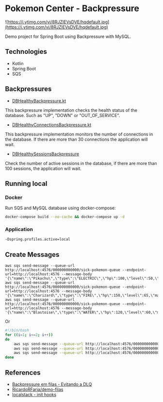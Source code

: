 # Pokemon Center - Backpressure

![https://i.ytimg.com/vi/8RJZIEVsDVE/hqdefault.jpg](https://i.ytimg.com/vi/8RJZIEVsDVE/hqdefault.jpg)

Demo project for Spring Boot using Backpressure with MySQL.

## Technologies

- Kotlin
- Spring Boot
- SQS

## Backpressures

- [DBHealthyBackpressure.kt](./src/main/kotlin/com/jjeanjacques/pokemoncenter/adapter/queue/backpressure/DBHealthyBackpressure.kt)

This backpressure implementation checks the health status of the database. Such as "UP", "DOWN" or "OUT_OF_SERVICE".

- [DBHealthyConnectionsBackpressure.kt](./src/main/kotlin/com/jjeanjacques/pokemoncenter/adapter/queue/backpressure/DBHealthyConnectionsBackpressure.kt)

This backpressure implementation monitors the number of connections in the database. If there are more than 30
connections the application will wait.

- [DBHealthySessionsBackpressure](./src/main/kotlin/com/jjeanjacques/pokemoncenter/adapter/queue/backpressure/DBHealthySessionsBackpressure.kt)

Check the number of active sessions in the database, if there are more than 100 sessions, the application will wait.

## Running local

### Docker

Run SQS and MySQL database using docker-compose:

``` bash
docker-compose build --no-cache && docker-compose up -d
```

### Application

``` bash
-Dspring.profiles.active=local
```

## Create Messages

```
aws sqs send-message --queue-url http://localhost:4576/000000000000/sick-pokemon-queue --endpoint-url=http://localhost:4576 --message-body '{\"name\":\"Pikachu\",\"type\":\"ELECTRIC\",\"hp\":100,\"level\":50,\"master\":\"red\"}'
aws sqs send-message --queue-url http://localhost:4576/000000000000/sick-pokemon-queue --endpoint-url=http://localhost:4576 --message-body '{\"name\":\"Charizard\",\"type\":\"FIRE\",\"hp\":150,\"level\":65,\"master\":\"red\"}'
aws sqs send-message --queue-url http://localhost:4576/000000000000/sick-pokemon-queue --endpoint-url=http://localhost:4576 --message-body '{\"name\":\"Blastoise\",\"type\":\"WATER\",\"hp\":120,\"level\":60,\"master\":\"red\"}'
```

Or

``` bash
#!/bin/bash
for ((i=1; i<=2; i++))
do
    aws sqs send-message --queue-url http://localhost:4576/000000000000/sick-pokemon-queue --endpoint-url=http://localhost:4576 --message-body '{"name":"Pikachu","type":"ELECTRIC","hp":100,"level":50, "master": "red"}'
    aws sqs send-message --queue-url http://localhost:4576/000000000000/sick-pokemon-queue --endpoint-url=http://localhost:4576 --message-body '{"name":"Charizard","type":"FIRE","hp":150,"level":65, "master": "red"}'
    aws sqs send-message --queue-url http://localhost:4576/000000000000/sick-pokemon-queue --endpoint-url=http://localhost:4576 --message-body '{"name":"Blastoise","type":"WATER","hp":120,"level":60, "master": "red"}'
done
```

## References

- [Backpressure em filas - Evitando a DLQ](https://www.youtube.com/watch?v=gK4FBDPDPVw)
- [RicardoRFaria/demo-filas](https://github.com/RicardoRFaria/demo-filas)
- [localstack - init hooks](https://docs.localstack.cloud/references/init-hooks/)